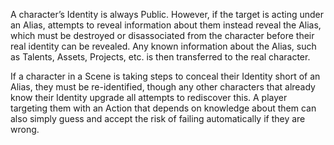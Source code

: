 A character’s Identity is always Public. However, if the target is acting under an Alias, attempts to reveal information about them instead reveal the Alias, which must be destroyed or disassociated from the character before their real identity can be revealed. Any known information about the Alias, such as Talents, Assets, Projects, etc. is then transferred to the real character.

If a character in a Scene is taking steps to conceal their Identity short of an Alias, they must be re-identified, though any other characters that already know their Identity upgrade all attempts to rediscover this. A player targeting them with an Action that depends on knowledge about them can also simply guess and accept the risk of failing automatically if they are wrong.